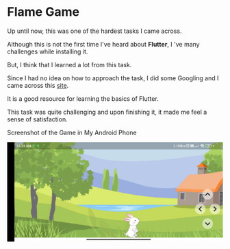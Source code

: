 # Flame Game
Up until now, this was one of the hardest tasks I came across.

Although this is not the first time I've heard about **Flutter**, I 've many challenges while installing it.

But, I think that I learned a lot from this task.

Since I had no idea on how to approach the task, I did some Googling and I came across this [site](https://codelabs.developers.google.com/codelabs/flutter-codelab-first#0).

It is a good resource for learning the basics of Flutter.

This task was quite challenging and upon finishing it, it made me feel a sense of satisfaction.

Screenshot of the Game in My Android Phone

![Screenshot](https://github.com/ganesh-329/amfoss-tasks/blob/main/task-06/Screenshot.png)


